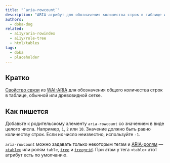 ```yaml
---
title: "`aria-rowcount`"
description: "ARIA-атрибут для обозначения количества строк в таблице и обычной или древовидной сетке."
authors:
  - doka-dog
related:
  - a11y/aria-rowindex
  - a11y/role-tree
  - html/tables
tags:
  - doka
  - placeholder
---
```


## Кратко

[Свойство связи](/a11y/aria-attrs/#atributy-svyazi) из [WAI-ARIA](/a11y/aria-intro/#specifikaciya) для обозначения общего количества строк в таблице, обычной или древовидной сетке.

## Как пишется

Добавьте к родительскому элементу `aria-rowcount` со значением в виде целого числа. Например, `1`, `2` или `10`. Значение должно быть равно количеству строк. Если их число неизвестно, используйте `-1`.

`aria-rowcount` можно задавать только некоторым тегам и [ARIA-ролям](/a11y/aria-roles/) — [`<table>`](/html/tables/) или ролям `table`, [`tree`](/a11y/role-tree/) и [`treegrid`](/a11y/role-treegrid/). При этом у тега `<table>` этот атрибут есть по умолчанию.
